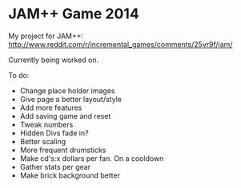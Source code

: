 JAM++ Game 2014
===============

My project for JAM++: http://www.reddit.com/r/incremental_games/comments/25vr9f/jam/

Currently being worked on.

To do:
<ul>
	<li>Change place holder images</li>
	<li>Give page a better layout/style</li>
	<li>Add more features</li>
	<li>Add saving game and reset</li>
	<li>Tweak numbers</li>
	<li>Hidden Divs fade in?</li>
	<li>Better scaling</li>
	<li>More frequent drumsticks</li>
	<li>Make cd's:x dollars per fan. On a cooldown</li>
	<li>Gather stats per gear</li>
	<li>Make brick background better</li>
</ul>